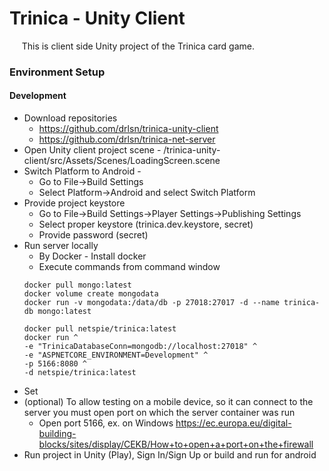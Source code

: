 # Trinica - Unity Client

&nbsp;&nbsp;&nbsp;&nbsp; This is client side Unity project of the Trinica card game.

### Environment Setup

#### Development

- Download repositories
  - https://github.com/drlsn/trinica-unity-client
  - https://github.com/drlsn/trinica-net-server
- Open Unity client project scene - /trinica-unity-client/src/Assets/Scenes/LoadingScreen.scene
- Switch Platform to Android -
  - Go to File->Build Settings
  - Select Platform->Android and select Switch Platform
- Provide project keystore
  - Go to File->Build Settings->Player Settings->Publishing Settings
  - Select proper keystore (trinica.dev.keystore, secret) 
  - Provide password (secret)
- Run server locally
  - By Docker - Install docker
  - Execute commands from command window
  &nbsp; &nbsp; 
  ```
  docker pull mongo:latest
  docker volume create mongodata
  docker run -v mongodata:/data/db -p 27018:27017 -d --name trinica-db mongo:latest 
  
  docker pull netspie/trinica:latest  
  docker run ^
  -e "TrinicaDatabaseConn=mongodb://localhost:27018" ^
  -e "ASPNETCORE_ENVIRONMENT=Development" ^
  -p 5166:8080 ^
  -d netspie/trinica:latest
  ```
- Set 
- (optional) To allow testing on a mobile device, so it can connect to the server you must open port on which the server container was run
  - Open port 5166, ex. on Windows https://ec.europa.eu/digital-building-blocks/sites/display/CEKB/How+to+open+a+port+on+the+firewall
- Run project in Unity (Play), Sign In/Sign Up or build and run for android
